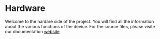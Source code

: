 # Hardware

Welcome to the hardare side of the project. You will find all the information about the various functions of the device. For the source files, please visite our documentation [website](http://www.echopen.org/doc-website/CAT-configuration/CFG-sweeping_probe/content.html)

